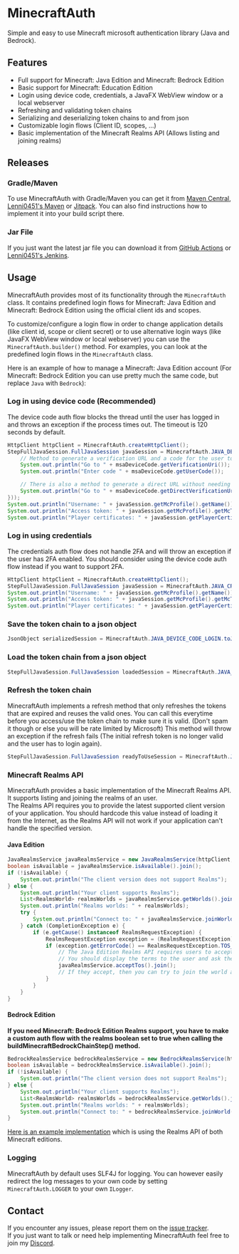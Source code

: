 # MinecraftAuth
Simple and easy to use Minecraft microsoft authentication library (Java and Bedrock).

## Features
- Full support for Minecraft: Java Edition and Minecraft: Bedrock Edition
- Basic support for Minecraft: Education Edition
- Login using device code, credentials, a JavaFX WebView window or a local webserver
- Refreshing and validating token chains
- Serializing and deserializing token chains to and from json
- Customizable login flows (Client ID, scopes, ...)
- Basic implementation of the Minecraft Realms API (Allows listing and joining realms)

## Releases
### Gradle/Maven
To use MinecraftAuth with Gradle/Maven you can get it from [Maven Central](https://mvnrepository.com/artifact/net.raphimc/MinecraftAuth), [Lenni0451's Maven](https://maven.lenni0451.net/#/releases/net/raphimc/MinecraftAuth) or [Jitpack](https://jitpack.io/#RaphiMC/MinecraftAuth).
You can also find instructions how to implement it into your build script there.

### Jar File
If you just want the latest jar file you can download it from [GitHub Actions](https://github.com/RaphiMC/MinecraftAuth/actions/workflows/build.yml) or [Lenni0451's Jenkins](https://build.lenni0451.net/job/MinecraftAuth/).

## Usage
MinecraftAuth provides most of its functionality through the ``MinecraftAuth`` class.
It contains predefined login flows for Minecraft: Java Edition and Minecraft: Bedrock Edition using the official client ids and scopes.

To customize/configure a login flow in order to change application details (like client id, scope or client secret) or to use alternative login ways (like JavaFX WebView window or local webserver) you can use the ``MinecraftAuth.builder()`` method.
For examples, you can look at the predefined login flows in the ``MinecraftAuth`` class.

Here is an example of how to manage a Minecraft: Java Edition account (For Minecraft: Bedrock Edition you can use pretty much the same code, but replace ``Java`` with ``Bedrock``):
### Log in using device code (Recommended)
The device code auth flow blocks the thread until the user has logged in and throws an exception if the process times out.
The timeout is 120 seconds by default.
```java
HttpClient httpClient = MinecraftAuth.createHttpClient();
StepFullJavaSession.FullJavaSession javaSession = MinecraftAuth.JAVA_DEVICE_CODE_LOGIN.getFromInput(httpClient, new StepMsaDeviceCode.MsaDeviceCodeCallback(msaDeviceCode -> {
    // Method to generate a verification URL and a code for the user to enter on that page
    System.out.println("Go to " + msaDeviceCode.getVerificationUri());
    System.out.println("Enter code " + msaDeviceCode.getUserCode());

    // There is also a method to generate a direct URL without needing the user to enter a code
    System.out.println("Go to " + msaDeviceCode.getDirectVerificationUri());
}));
System.out.println("Username: " + javaSession.getMcProfile().getName());
System.out.println("Access token: " + javaSession.getMcProfile().getMcToken().getAccessToken());
System.out.println("Player certificates: " + javaSession.getPlayerCertificates());
```
### Log in using credentials
The credentials auth flow does not handle 2FA and will throw an exception if the user has 2FA enabled. You should consider using the device code auth flow instead if you want to support 2FA.
```java
HttpClient httpClient = MinecraftAuth.createHttpClient();
StepFullJavaSession.FullJavaSession javaSession = MinecraftAuth.JAVA_CREDENTIALS_LOGIN.getFromInput(httpClient, new StepCredentialsMsaCode.MsaCredentials("email@test.com", "P4ssw0rd"));
System.out.println("Username: " + javaSession.getMcProfile().getName());
System.out.println("Access token: " + javaSession.getMcProfile().getMcToken().getAccessToken());
System.out.println("Player certificates: " + javaSession.getPlayerCertificates());
```
### Save the token chain to a json object
```java
JsonObject serializedSession = MinecraftAuth.JAVA_DEVICE_CODE_LOGIN.toJson(javaSession);
```
### Load the token chain from a json object
```java
StepFullJavaSession.FullJavaSession loadedSession = MinecraftAuth.JAVA_DEVICE_CODE_LOGIN.fromJson(serializedSession);
```
### Refresh the token chain
MinecraftAuth implements a refresh method that only refreshes the tokens that are expired and reuses the valid ones.
You can call this everytime before you access/use the token chain to make sure it is valid. (Don't spam it though or else you will be rate limited by Microsoft)
This method will throw an exception if the refresh fails (The initial refresh token is no longer valid and the user has to login again).
```java
StepFullJavaSession.FullJavaSession readyToUseSession = MinecraftAuth.JAVA_DEVICE_CODE_LOGIN.refresh(httpClient, loadedSession);
```
### Minecraft Realms API
MinecraftAuth provides a basic implementation of the Minecraft Realms API. It supports listing and joining the realms of an user.  
The Realms API requires you to provide the latest supported client version of your application.
You should hardcode this value instead of loading it from the Internet, as the Realms API will not work if your application can't handle the specified version.
#### Java Edition
```java
JavaRealmsService javaRealmsService = new JavaRealmsService(httpClient, "latestSupportedClientVersionHere", javaSession.getMcProfile());
boolean isAvailable = javaRealmsService.isAvailable().join();
if (!isAvailable) {
    System.out.println("The client version does not support Realms");
} else {
    System.out.println("Your client supports Realms");
    List<RealmsWorld> realmsWorlds = javaRealmsService.getWorlds().join();
    System.out.println("Realms worlds: " + realmsWorlds);
    try {
        System.out.println("Connect to: " + javaRealmsService.joinWorld(realmsWorlds.get(0)).join());
    } catch (CompletionException e) {
        if (e.getCause() instanceof RealmsRequestException) {
            RealmsRequestException exception = (RealmsRequestException) e.getCause();
            if (exception.getErrorCode() == RealmsRequestException.TOS_NOT_ACCEPTED) {
                // The Java Edition Realms API requires users to accept the Minecraft Realms Terms of Service (https://aka.ms/MinecraftRealmsTerms)
                // You should display the terms to the user and ask them to accept them:
                javaRealmsService.acceptTos().join();
                // If they accept, then you can try to join the world again
            }
        }
    }
}
```
#### Bedrock Edition
**If you need Minecraft: Bedrock Edition Realms support, you have to make a custom auth flow with the realms boolean set to true when calling the buildMinecraftBedrockChainStep() method.**
```java
BedrockRealmsService bedrockRealmsService = new BedrockRealmsService(httpClient, "latestSupportedClientVersionHere", bedrockSession.getRealmsXsts());
boolean isAvailable = bedrockRealmsService.isAvailable().join();
if (!isAvailable) {
    System.out.println("The client version does not support Realms");
} else {
    System.out.println("Your client supports Realms");
    List<RealmsWorld> realmsWorlds = bedrockRealmsService.getWorlds().join();
    System.out.println("Realms worlds: " + realmsWorlds);
    System.out.println("Connect to: " + bedrockRealmsService.joinWorld(realmsWorlds.get(0)).join());
}
```
[Here is an example implementation](https://github.com/ViaVersion/ViaProxy/blob/09e685fad9ee1b804a3b01a7eb308a444a48855f/src/main/java/net/raphimc/viaproxy/ui/impl/RealmsTab.java) which is using the Realms API of both Minecraft editions.

### Logging
MinecraftAuth by default uses SLF4J for logging.
You can however easily redirect the log messages to your own code by setting ``MinecraftAuth.LOGGER`` to your own ``ILogger``.

## Contact
If you encounter any issues, please report them on the
[issue tracker](https://github.com/RaphiMC/MinecraftAuth/issues).  
If you just want to talk or need help implementing MinecraftAuth feel free to join my
[Discord](https://discord.gg/dCzT9XHEWu).
